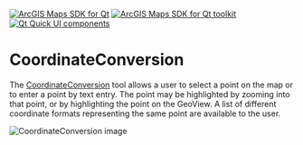 [![ArcGIS Maps SDK for Qt](https://img.shields.io/badge/ArcGIS%20Maps%20SDK%20for%20Qt-0b5394)](https://developers.arcgis.com/qt/) [![ArcGIS Maps SDK for Qt toolkit](https://img.shields.io/badge/ArcGIS%20Maps%20SDK%20for%20Qt%20toolkit-ea4d13)](https://github.com/Esri/arcgis-maps-sdk-toolkit-qt) [![Qt Quick UI components](https://img.shields.io/badge/Qt%20Qt%20Quick%20UI%20components-ea4d13)](../../toolkitcpp/)

# CoordinateConversion

The [CoordinateConversion](https://developers.arcgis.com/qt/toolkit/api-reference/qml-coordinateconversion.html) tool allows a user to select a point on the map or to enter a point by text entry. The point may be highlighted by zooming into that point, or by highlighting the point on the GeoView. A list of different coordinate formats representing the same point are available to the user.

![CoordinateConversion image](https://developers.arcgis.com/qt/toolkit/api-reference/images/coordinateConversion.png)